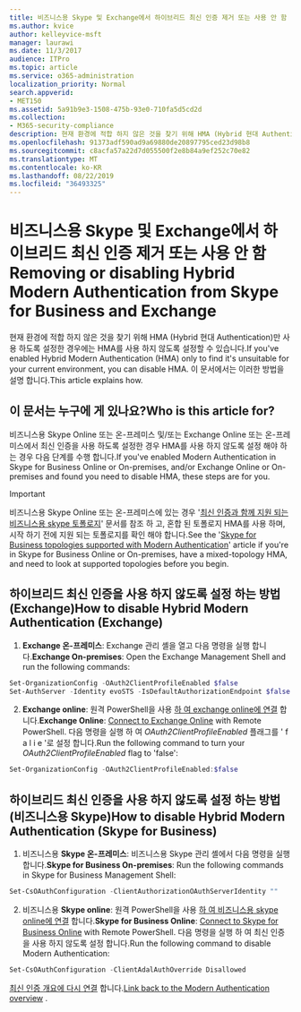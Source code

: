 ```yaml
---
title: 비즈니스용 Skype 및 Exchange에서 하이브리드 최신 인증 제거 또는 사용 안 함
ms.author: kvice
author: kelleyvice-msft
manager: laurawi
ms.date: 11/3/2017
audience: ITPro
ms.topic: article
ms.service: o365-administration
localization_priority: Normal
search.appverid:
- MET150
ms.assetid: 5a91b9e3-1508-475b-93e0-710fa5d5cd2d
ms.collection:
- M365-security-compliance
description: 현재 환경에 적합 하지 않은 것을 찾기 위해 HMA (Hybrid 현대 Authentication)만 사용 하도록 설정한 경우에는 HMA를 사용 하지 않도록 설정할 수 있습니다. 이 문서에서는 이러한 방법을 설명 합니다.
ms.openlocfilehash: 91373adf590ad9a69880de20897795ced23d98b8
ms.sourcegitcommit: c8acfa57a22d7d055500f2e8b84a9ef252c70e82
ms.translationtype: MT
ms.contentlocale: ko-KR
ms.lasthandoff: 08/22/2019
ms.locfileid: "36493325"
---
```

# <a name="removing-or-disabling-hybrid-modern-authentication-from-skype-for-business-and-exchange"></a><span data-ttu-id="8fbab-104">비즈니스용 Skype 및 Exchange에서 하이브리드 최신 인증 제거 또는 사용 안 함</span><span class="sxs-lookup"><span data-stu-id="8fbab-104">Removing or disabling Hybrid Modern Authentication from Skype for Business and Exchange</span></span>

<span data-ttu-id="8fbab-105">현재 환경에 적합 하지 않은 것을 찾기 위해 HMA (Hybrid 현대 Authentication)만 사용 하도록 설정한 경우에는 HMA를 사용 하지 않도록 설정할 수 있습니다.</span><span class="sxs-lookup"><span data-stu-id="8fbab-105">If you've enabled Hybrid Modern Authentication (HMA) only to find it's unsuitable for your current environment, you can disable HMA.</span></span> <span data-ttu-id="8fbab-106">이 문서에서는 이러한 방법을 설명 합니다.</span><span class="sxs-lookup"><span data-stu-id="8fbab-106">This article explains how.</span></span>
  
## <a name="who-is-this-article-for"></a><span data-ttu-id="8fbab-107">이 문서는 누구에 게 있나요?</span><span class="sxs-lookup"><span data-stu-id="8fbab-107">Who is this article for?</span></span>

<span data-ttu-id="8fbab-108">비즈니스용 Skype Online 또는 온-프레미스 및/또는 Exchange Online 또는 온-프레미스에서 최신 인증을 사용 하도록 설정한 경우 HMA를 사용 하지 않도록 설정 해야 하는 경우 다음 단계를 수행 합니다.</span><span class="sxs-lookup"><span data-stu-id="8fbab-108">If you've enabled Modern Authentication in Skype for Business Online or On-premises, and/or Exchange Online or On-premises and found you need to disable HMA, these steps are for you.</span></span>

> [!IMPORTANT]
> <span data-ttu-id="8fbab-109">비즈니스용 Skype Online 또는 온-프레미스에 있는 경우 '[최신 인증과 함께 지원 되는 비즈니스용 skype 토폴로지](https://technet.microsoft.com/en-us/library/mt803262.aspx)' 문서를 참조 하 고, 혼합 된 토폴로지 HMA를 사용 하며, 시작 하기 전에 지원 되는 토폴로지를 확인 해야 합니다.</span><span class="sxs-lookup"><span data-stu-id="8fbab-109">See the '[Skype for Business topologies supported with Modern Authentication](https://technet.microsoft.com/en-us/library/mt803262.aspx)' article if you're in Skype for Business Online or On-premises, have a mixed-topology HMA, and need to look at supported topologies before you begin.</span></span>
  
## <a name="how-to-disable-hybrid-modern-authentication-exchange"></a><span data-ttu-id="8fbab-110">하이브리드 최신 인증을 사용 하지 않도록 설정 하는 방법 (Exchange)</span><span class="sxs-lookup"><span data-stu-id="8fbab-110">How to disable Hybrid Modern Authentication (Exchange)</span></span>

1. <span data-ttu-id="8fbab-111">**Exchange 온-프레미스**: Exchange 관리 셸을 열고 다음 명령을 실행 합니다.</span><span class="sxs-lookup"><span data-stu-id="8fbab-111">**Exchange On-premises**: Open the Exchange Management Shell and run the following commands:</span></span> 

```powershell
Set-OrganizationConfig -OAuth2ClientProfileEnabled $false
Set-AuthServer -Identity evoSTS -IsDefaultAuthorizationEndpoint $false
```

2. <span data-ttu-id="8fbab-112">**Exchange online**: 원격 PowerShell을 사용 [하 여 exchange online에 연결](https://docs.microsoft.com/en-us/powershell/exchange/exchange-online/connect-to-exchange-online-powershell/connect-to-exchange-online-powershell) 합니다.</span><span class="sxs-lookup"><span data-stu-id="8fbab-112">**Exchange Online**: [Connect to Exchange Online](https://docs.microsoft.com/en-us/powershell/exchange/exchange-online/connect-to-exchange-online-powershell/connect-to-exchange-online-powershell) with Remote PowerShell.</span></span> <span data-ttu-id="8fbab-113">다음 명령을 실행 하 여 *OAuth2ClientProfileEnabled* 플래그를 ' f a l i e '로 설정 합니다.</span><span class="sxs-lookup"><span data-stu-id="8fbab-113">Run the following command to turn your  *OAuth2ClientProfileEnabled*  flag to 'false':</span></span>

```powershell    
Set-OrganizationConfig -OAuth2ClientProfileEnabled:$false
```
    
## <a name="how-to-disable-hybrid-modern-authentication-skype-for-business"></a><span data-ttu-id="8fbab-114">하이브리드 최신 인증을 사용 하지 않도록 설정 하는 방법 (비즈니스용 Skype)</span><span class="sxs-lookup"><span data-stu-id="8fbab-114">How to disable Hybrid Modern Authentication (Skype for Business)</span></span>

1. <span data-ttu-id="8fbab-115">비즈니스용 **Skype 온-프레미스**: 비즈니스용 Skype 관리 셸에서 다음 명령을 실행 합니다.</span><span class="sxs-lookup"><span data-stu-id="8fbab-115">**Skype for Business On-premises**: Run the following commands in Skype for Business Management Shell:</span></span>

```powershell
Set-CsOAuthConfiguration -ClientAuthorizationOAuthServerIdentity ""
```

2. <span data-ttu-id="8fbab-116">비즈니스용 **Skype online**: 원격 PowerShell을 사용 [하 여 비즈니스용 skype online에 연결](https://docs.microsoft.com/en-us/office365/enterprise/powershell/manage-skype-for-business-online-with-office-365-powershell) 합니다.</span><span class="sxs-lookup"><span data-stu-id="8fbab-116">**Skype for Business Online**: [Connect to Skype for Business Online](https://docs.microsoft.com/en-us/office365/enterprise/powershell/manage-skype-for-business-online-with-office-365-powershell) with Remote PowerShell.</span></span> <span data-ttu-id="8fbab-117">다음 명령을 실행 하 여 최신 인증을 사용 하지 않도록 설정 합니다.</span><span class="sxs-lookup"><span data-stu-id="8fbab-117">Run the following command to disable Modern Authentication:</span></span>

```powershell    
Set-CsOAuthConfiguration -ClientAdalAuthOverride Disallowed
```

<span data-ttu-id="8fbab-118">[최신 인증 개요에 다시 연결](hybrid-modern-auth-overview.md) 합니다.</span><span class="sxs-lookup"><span data-stu-id="8fbab-118">[Link back to the Modern Authentication overview](hybrid-modern-auth-overview.md) .</span></span> 
  

